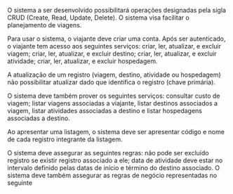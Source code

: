 O sistema a ser desenvolvido possibilitará operações designadas pela sigla CRUD (Create, Read, Update, Delete). 
O sistema visa facilitar o planejamento de viagens.

Para usar o sistema, o viajante deve criar uma conta. Após ser autenticado, 
o viajante tem acesso aos seguintes serviços: criar, ler, atualizar, e excluir viagem; criar, ler, atualizar, e excluir destino; criar, ler,
atualizar, e excluir atividade; criar, ler, atualizar, e excluir hospedagem.

 A atualização de um registro (viagem, destino,
atividade ou hospedagem) não possibilitar atualizar dado que identifica o registro (chave primária). 

O sistema deve também prover os seguintes serviços: consultar custo de viagem; listar viagens associadas a viajante, listar destinos associados a viagem, listar atividades associadas a destino e listar hospedagens associadas a destino. 

Ao apresentar uma listagem, o sistema deve ser apresentar código e nome de cada registro integrante da listagem.

O sistema deve assegurar as seguintes regras: não pode ser excluído registro se existir registro associado a ele; data de atividade deve estar no intervalo definido pelas datas de início e término do destino associado. 
O sistema deve também assegurar as regras de negócio representadas no seguinte